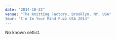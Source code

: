 ```yaml
---
date: "2014-10-22"
venue: "The Knitting Factory, Brooklyn, NY, USA"
tour: "I'm In Your Mind Fuzz USA 2014"
---
```


No known setlist.
